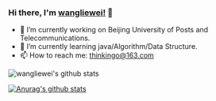 ### Hi there, I'm [wangliewei!](https://github.com/wangliewei) 👋

<!--
**wangliewei/LeviWang** is a ✨ _special_ ✨ repository because its `README.md` (this file) appears on your GitHub profile.

Here are some ideas to get you started:

-->

- 🔭 I’m currently working on Beijing University of Posts and Telecommunications.
- 🌱 I’m currently learning java/Algorithm/Data Structure.
- 📫 How to reach me: thinkingo@163.com

![wangliewei's github stats](https://github-readme-stats.vercel.app/api?username=wangliewei&show_icons=true&theme=radical)


<a href="https://github.com/anuraghazra/github-readme-stats">
  <img align="center" src="https://github-readme-stats.anuraghazra1.vercel.app/api?username=wangliewei&show_icons=true&include_all_commits=true&theme=material-palenight" alt="Anurag's github stats" />
</a>




